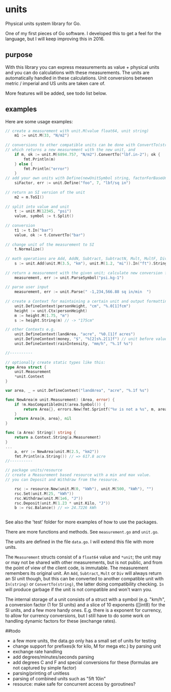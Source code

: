 # units
Physical units system library for Go.

One of my first pieces of Go software. I developed this to get a feel for the language, but I will keep improving this
in 2016.

## purpose
With this library you can express measurements as value + physical units and you can do calculations with these
measurements. The units are automatically handled in these calculations. Unit conversions between metric / imperial and US
units are taken care of. 

More features will be added, see todo list below.

## examples
Here are some usage examples:

```go
// create a measurement with unit.M(value float64, unit string)
	m1 := unit.M(33, "N/m2")
	
// conversions to other compatible units can be done with ConvertTo(string)
// which returns a new measurement with the new unit, and 
	if m, ok := unit.M(6894.757, "N/m2").ConvertTo("lbf.in-2"); ok {
		fmt.Println(m)
	} else {
		fmt.Println("error")
	}
// add your own units with Define(newUnitSymbol string, factorForBaseUnit float64, baseUnit string)
	siFactor, err := unit.Define("foo", 7, "lbf/sq in")
	
// return an SI version of the unit
	m2 = m.ToSI()
	
// split into value and unit
	t := unit.M(12345, "psi")
	value, symbol := t.Split()
	
// conversion
	t1 := t.In("bar")
	value, ok := t.ConvertTo("bar")
	
// change unit of the measurement to SI
	t.Normalize()
	
// math operations are Add, AddN, Subtract, SubtractN, Mult, MultF, Div, DivF, Neg, Power
	s := unit.Add(unit.M(3.5, "km"), unit.M(1.2, "mi")).In("ft").String()
	
// return a measurement with the given unit; calculate new conversion factor.
	measurement, err := unit.ParseSymbol("psi.kg-1")
	
// parse user input
	measurement, err := unit.Parse(" -1,234,566.88 sq in/min  ")
	
// create a Context for maintaining a certain unit and output formatting
	unit.DefineContext(personHeight, "cm", "%.0[1]fcm")
	height := unit.Ctx(personHeight)
	m := height.M(1.75, "m")
	s := height.String(m) // -> "175cm"

// other Contexts e.g.
	unit.DefineContext(landArea, "acre", "%0.[1]f acres")
	unit.DefineContext(money, "$", "%[2]s%.2[1]f") // unit before value
	unit.DefineContext(rainIntensity, "mm/h", "%.1f %s")

//----------
	
// optionally create static types like this:
type Area struct {
	unit.Measurement
	*unit.Context
}

var area, _ = unit.DefineContext("landArea", "acre", "%.1f %s")

func NewArea(m unit.Measurement) (Area, error) {
	if !m.HasCompatibleUnit(area.Symbol()) {
		return Area{}, errors.New(fmt.Sprintf("%v is not a %s", m, area.Name))
	}
	return Area{m, area}, nil
}

func (a Area) String() string {
	return a.Context.String(a.Measurement)
}
...
	a, err := NewArea(unit.M(2.5, "km2"))
	fmt.Println(a.String()) // => 617.8 acre
//----------

// package units/resource
// create a Measurement based resource with a min and max value.
// you can Deposit and Withdraw from the resource.

	rsc := resource.New(unit.M(0, "kWh"), unit.M(500, "kWh"), "")
	rsc.Set(unit.M(25, "kWh"))
	rsc.Withdraw(unit.M(1e6, "J"))
	rsc.Deposit(unit.M(1.23 * unit.Kilo, "J"))	
	b := rsc.Balance() // => 24.7226 kWh



```
See also the 'test' folder for more examples of how to use the packages.

There are more functions and methods. See `measurement.go` and `unit.go`.

The units are defined in the file `data.go`. I will extend this file with more units. 

The `Measurement` structs consist of a `float64` value and `*unit`; the unit may or may not be shared with other 
measurements, but is not public, and from the point of view of the client code, is immutable. The measurement remembers
its original unit. An `Add`, `Subtract`, `Mult` or `Div` will always return an SI unit though, but this can be converted to another compatible unit with `In(string)` or `ConvertTo(string)`, the latter doing compatibility checking. `In` will produce garbage if the unit is not compatible and won't warn you.

The internal storage of a unit consists of a struct with a symbol (e.g. "km/h", a conversion factor (1 for SI units) and a slice of 10 exponents ([]int8) for the SI units, and a few more handy ones. E.g. there is a exponent for currency, to allow 
for currency conversions, but I still have to do some work on handling dynamic factors for these (exchange rates). 



##todo
 * a few more units, the data.go only has a small set of units for testing
 * change support for prefixes(k for kilo, M for mega etc.) by parsing unit
 * exchange rate handling
 * add degrees/minutes/seconds parsing
 * add degrees C and F and special conversions for these (formulas are not captured by simple factor)
 * parsing/printing of unitless
 * parsing of combined units such as "5ft 10in"
 * resource: make safe for concurrent access by goroutines?


